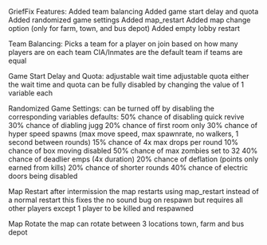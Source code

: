 GriefFix Features:
Added team balancing
Added game start delay and quota 
Added randomized game settings
Added map_restart 
Added map change option (only for farm, town, and bus depot)
Added empty lobby restart 

Team Balancing:
Picks a team for a player on join based on how many players are on each team
CIA/Inmates are the default team if teams are equal

Game Start Delay and Quota:
adjustable wait time
adjustable quota
either the wait time and quota can be fully disabled by changing the value of 1 variable each

Randomized Game Settings:
can be turned off by disabling the corresponding variables
defaults:
50% chance of disabling quick revive
30% chance of diabling jugg
20% chance of first room only
30% chance of hyper speed spawns (max move speed, max spawnrate, no walkers, 1 second between rounds)
15% chance of 4x max drops per round
10% chance of box moving disabled
50% chance of max zombies set to 32
40% chance of deadlier emps (4x duration)
20% chance of deflation (points only earned from kills)
20% chance of shorter rounds
40% chance of electric doors being disabled

Map Restart
after intermission the map restarts using map_restart instead of a normal restart
this fixes the no sound bug on respawn
but requires all other players except 1 player to be killed and respawned

Map Rotate
the map can rotate between 3 locations 
town, farm and bus depot
